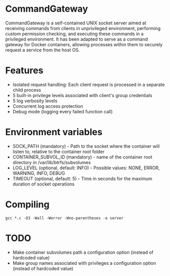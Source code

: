 # CommandGateway
CommandGateway is a self-contained UNIX socket server aimed at receiving commands from clients in unprivileged environment, performing custom permission checking, and executing these commands in a privileged environment.
It has been adapted to serve as a command gateway for Docker containers, allowing processes within them to securely request a service from the host OS.
# Features
 - Isolated request handling: Each client request is processed in a separate child process
 - 5 built-in privilege levels associated with client's group credentials
 - 5 log verbosity levels
 - Concurrent log access protection
 - Debug mode (logging every failed function call)
# Environment variables
 - SOCK_PATH (mandatory) - Path to the socket where the container will listen to, relative to the container root folder
 - CONTAINER_SUBVOL_ID (mandatory) - name of the container root directory in /var/lib/btrfs/subvolumes
 - LOG_LEVEL (optional, default: INFO) - Possible values: NONE, ERROR, WARNING, INFO, DEBUG
 - TIMEOUT (optional, default: 5) - Time in seconds for the maximum duration of socket operations
# Compiling
`gcc *.c -O3 -Wall -Werror -Wno-parentheses -o server`
# TODO
 - Make container subvolumes path a configuration option (instead of hardcoded value)
 - Make group names associated with privileges a configuration option (instead of hardcoded value)
